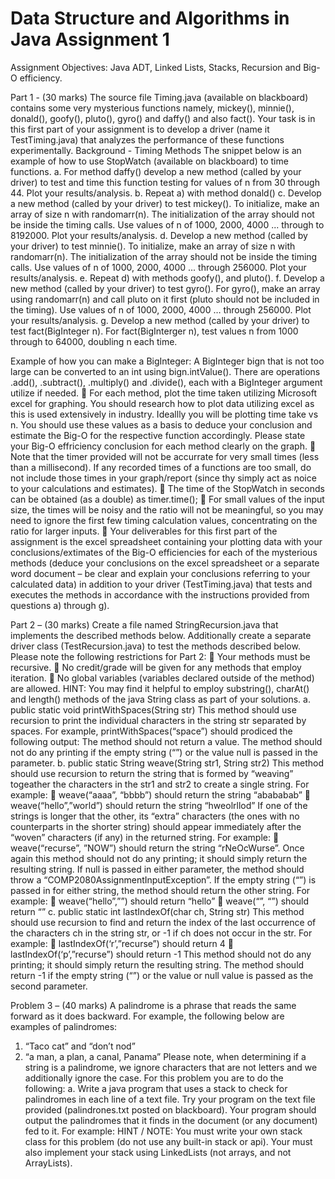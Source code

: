 # Data Structure and Algorithms in Java Assignment 1



Assignment Objectives:
Java ADT, Linked Lists, Stacks, Recursion and Big-O efficiency.


Part 1 - (30 marks)
The source file Timing.java (available on blackboard) contains some very mysterious functions namely, mickey(), minnie(), donald(), goofy(), pluto(), gyro() and daffy() and also fact(). Your task is in this first part of your assignment is to develop a driver (name it TestTiming.java) that analyzes the performance of these functions experimentally.
Background - Timing Methods
The snippet below is an example of how to use StopWatch (available on blackboard) to time functions.
  a. For method daffy() develop a new method (called by your driver) to test and time this function testing for values of n from 30 through 44. Plot your results/analysis.
  b. Repeat a) with method donald()
  c. Develop a new method (called by your driver) to test mickey(). To initialize, make an array of size n with randomarr(n). The initialization of the array should not be inside the timing calls. Use values of n of 1000, 2000, 4000 ... through to 8192000. Plot your results/analysis.
  d. Develop a new method (called by your driver) to test minnie(). To initialize, make an array of size n with randomarr(n). The initialization of the array should not be inside the timing calls. Use values of n of 1000, 2000, 4000 ... through 256000. Plot your results/analysis.
  e. Repeat d) with methods goofy(), and pluto().
  f. Develop a new method (called by your driver) to test gyro(). For gyro(), make an array using randomarr(n) and call pluto on it first (pluto should not be included in the timing). Use values of n of 1000, 2000, 4000 … through 256000. Plot your results/analysis.
  g. Develop a new method (called by your driver) to test fact(BigInteger n). For fact(BigInterger n), test values n from 1000 through to 64000, doubling n each time.
  
Example of how you can make a BigInteger:
A BigInteger bign that is not too large can be converted to an int using bign.intValue(). There are operations .add(), .subtract(), .multiply() and .divide(), each with a BigInteger argument utilize if needed.
 For each method, plot the time taken utilizing Microsoft excel for graphing. You should research how to plot data utilizing excel as this is used extensively in industry. Ideallly you will be plotting time take vs n. You should use these values as a basis to deduce your conclusion and estimate the Big-O for the respective function accordingly. Please state your Big-O effriciency conclusion for each method clearly on the graph.
 Note that the timer provided will not be accurrate for very small times (less than a millisecond). If any recorded times of a functions are too small, do not include those times in your graph/report (since thy simply act as noice to your calculations and estimates).
 The time of the StopWatch in seconds can be obtained (as a double) as timer.time();
 For small values of the input size, the times will be noisy and the ratio will not be meaningful, so you may need to ignore the first few timing calculation values, concentrating on the ratio for larger inputs.
 Your deliverables for this first part of the assignment is the excel spreadsheet containing your plotting data with your conclusions/extimates of the Big-O efficiencies for each of the mysterious methods (deduce your conclusions on the excel spreadsheet or a separate word document – be clear and explain your conclusions referring to your calculated data) in addition to your driver (TestTiming.java) that tests and executes the methods in accordance with the instructions provided from questions a) through g).



Part 2 – (30 marks)
Create a file named StringRecursion.java that implements the described methods below. Additionally create a separate driver class (TestRecursion.java) to test the methods described below.
Please note the following restrictions for Part 2:
 Your methods must be recursive.
 No credit/grade will be given for any methods that employ iteration.
 No global variables (variables declared outside of the method) are allowed.
HINT: You may find it helpful to employ substring(), charAt() and length() methods of the java String class as part of your solutions.
  a. public static void printWithSpaces(String str)
This method should use recursion to print the individual characters in the string str separated by spaces.
For example, printWithSpaces(“space”) should prodiced the following output:
The method should not return a value. The method should not do any printing if the empty string (“”) or the value null is passed in the parameter.
  b. public static String weave(String str1, String str2)
This method should use recursion to return the string that is formed by “weaving” togeather the characters in the str1 and str2 to create a single string.
For example:
 weave(“aaaa”, “bbbb”) should return the string “abababab”
 weave(“hello”,”world”) should return the string “hweolrllod”
If one of the strings is longer that the other, its “extra” characters (the ones with no counterparts in the shorter string) should appear immediately after the “woven” characters (if any) in the returned string.
For example:
 weave(“recurse”, ”NOW”) should return the string “rNeOcWurse”.
Once again this method should not do any printing; it should simply return the resulting string. If null is passed in either parameter, the method should throw a “COMP2080AssignmentInputException”.
If the empty string (“”) is passed in for either string, the method should return the other string.
For example:
 weave(“hello”,””) should return “hello”
 weave(“”, “”) should return “”
  c. public static int lastIndexOf(char ch, String str)
This method should use recursion to find and return the index of the last occurrence of the characters ch in the string str, or -1 if ch does not occur in the str.
For example:
 lastIndexOf(‘r’,”recurse”) should return 4
 lastIndexOf(‘p’,”recurse”) should return -1
This method should not do any printing; it should simply return the resulting string. The method should return -1 if the empty string (“”) or the value or null value is passed as the second parameter.


Problem 3 – (40 marks)
A palindrome is a phrase that reads the same forward as it does backward.
For example, the following below are examples of palindromes:
1. “Taco cat” and “don’t nod”
2. “a man, a plan, a canal, Panama”
Please note, when determining if a string is a palindrome, we ignore characters that are not letters and we additionally ignore the case.
For this problem you are to do the following:
a. Write a java program that uses a stack to check for palindromes in each line of a text file. Try your program on the text file provided (palindrones.txt posted on blackboard).
Your program should output the palindromes that it finds in the document (or any document) fed to it.
For example:
HINT / NOTE: You must write your own stack class for this problem (do not use any built-in stack or api). Your must also implement your stack using LinkedLists (not arrays, and not ArrayLists).



